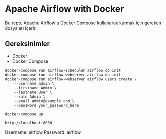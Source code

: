 # Apache Airflow with Docker

Bu repo, Apache Airflow'u Docker Compose kullanarak kurmak için gereken dosyaları içerir.

## Gereksinimler

- Docker
- Docker Compose

```
docker-compose run airflow-scheduler airflow db init
docker-compose run airflow-webserver airflow db init
docker-compose run airflow-webserver airflow users create \
    --username admin \
    --firstname Admin \
    --lastname User \
    --role Admin \
    --email admin@example.com \
    --password your_password_here

docker-compose up
```

```
http://localhost:8080
```

Username: airflow
Password: airflow

